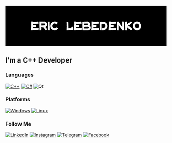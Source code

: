 [![Header](https://github.com/Eric-Lebedenko/Eric-Lebedenko/blob/main/assets/GIT%20BANNER.jpg)](http://www.eric-lebedenko.com/)

## I'm a C++ Developer

### Languages
[![C++](https://img.shields.io/badge/c++-black?style=for-the-badge&logo=c%2B%2B&logoColor=white)](https://en.wikipedia.org/wiki/C%2B%2B)
[![C#](https://img.shields.io/badge/c%23-black?style=for-the-badge&logo=c-sharp&logoColor=white)](https://en.wikipedia.org/wiki/C_Sharp_(programming_language))
![Qt](https://img.shields.io/badge/Qt-black?style=for-the-badge&logo=Qt&logoColor=white)
### Platforms
[![Windows](https://img.shields.io/badge/Windows-black?style=for-the-badge&logo=windows&logoColor=white)](https://www.microsoft.com/en-us/windows/)
[![Linux](https://img.shields.io/badge/Linux-black?style=for-the-badge&logo=linux&logoColor=white)](https://www.linux.org/pages/download/)
### Follow Me

[![LinkedIn](https://img.shields.io/badge/linkedin-black.svg?style=for-the-badge&logo=linkedin&logoColor=white)](https://www.linkedin.com/in/eric-lebedenko/)
[![Instagram](https://img.shields.io/badge/Instagram-black.svg?style=for-the-badge&logo=Instagram&logoColor=white)](https://www.instagram.com/eric.lebedenko/)
[![Telegram](https://img.shields.io/badge/Telegram-black?style=for-the-badge&logo=telegram&logoColor=white)](https://t.me/x101011)
[![Facebook](https://img.shields.io/badge/Facebook-black?style=for-the-badge&logo=facebook&logoColor=white)](https://www.facebook.com/Lebedenko.Eric)


